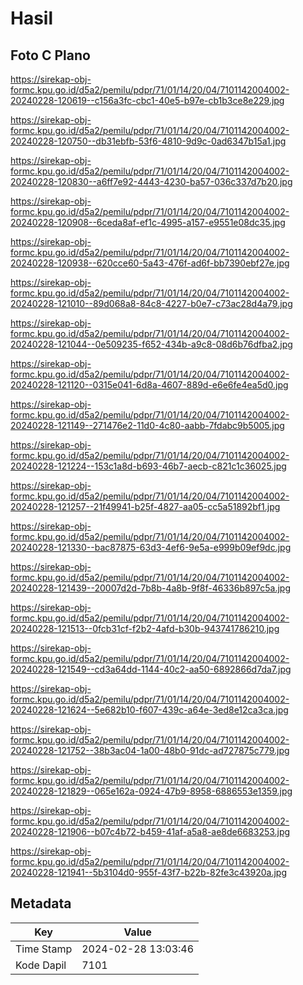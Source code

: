 # Hasil

## Foto C Plano

https://sirekap-obj-formc.kpu.go.id/d5a2/pemilu/pdpr/71/01/14/20/04/7101142004002-20240228-120619--c156a3fc-cbc1-40e5-b97e-cb1b3ce8e229.jpg

https://sirekap-obj-formc.kpu.go.id/d5a2/pemilu/pdpr/71/01/14/20/04/7101142004002-20240228-120750--db31ebfb-53f6-4810-9d9c-0ad6347b15a1.jpg

https://sirekap-obj-formc.kpu.go.id/d5a2/pemilu/pdpr/71/01/14/20/04/7101142004002-20240228-120830--a6ff7e92-4443-4230-ba57-036c337d7b20.jpg

https://sirekap-obj-formc.kpu.go.id/d5a2/pemilu/pdpr/71/01/14/20/04/7101142004002-20240228-120908--6ceda8af-ef1c-4995-a157-e9551e08dc35.jpg

https://sirekap-obj-formc.kpu.go.id/d5a2/pemilu/pdpr/71/01/14/20/04/7101142004002-20240228-120938--620cce60-5a43-476f-ad6f-bb7390ebf27e.jpg

https://sirekap-obj-formc.kpu.go.id/d5a2/pemilu/pdpr/71/01/14/20/04/7101142004002-20240228-121010--89d068a8-84c8-4227-b0e7-c73ac28d4a79.jpg

https://sirekap-obj-formc.kpu.go.id/d5a2/pemilu/pdpr/71/01/14/20/04/7101142004002-20240228-121044--0e509235-f652-434b-a9c8-08d6b76dfba2.jpg

https://sirekap-obj-formc.kpu.go.id/d5a2/pemilu/pdpr/71/01/14/20/04/7101142004002-20240228-121120--0315e041-6d8a-4607-889d-e6e6fe4ea5d0.jpg

https://sirekap-obj-formc.kpu.go.id/d5a2/pemilu/pdpr/71/01/14/20/04/7101142004002-20240228-121149--271476e2-11d0-4c80-aabb-7fdabc9b5005.jpg

https://sirekap-obj-formc.kpu.go.id/d5a2/pemilu/pdpr/71/01/14/20/04/7101142004002-20240228-121224--153c1a8d-b693-46b7-aecb-c821c1c36025.jpg

https://sirekap-obj-formc.kpu.go.id/d5a2/pemilu/pdpr/71/01/14/20/04/7101142004002-20240228-121257--21f49941-b25f-4827-aa05-cc5a51892bf1.jpg

https://sirekap-obj-formc.kpu.go.id/d5a2/pemilu/pdpr/71/01/14/20/04/7101142004002-20240228-121330--bac87875-63d3-4ef6-9e5a-e999b09ef9dc.jpg

https://sirekap-obj-formc.kpu.go.id/d5a2/pemilu/pdpr/71/01/14/20/04/7101142004002-20240228-121439--20007d2d-7b8b-4a8b-9f8f-46336b897c5a.jpg

https://sirekap-obj-formc.kpu.go.id/d5a2/pemilu/pdpr/71/01/14/20/04/7101142004002-20240228-121513--0fcb31cf-f2b2-4afd-b30b-943741786210.jpg

https://sirekap-obj-formc.kpu.go.id/d5a2/pemilu/pdpr/71/01/14/20/04/7101142004002-20240228-121549--cd3a64dd-1144-40c2-aa50-6892866d7da7.jpg

https://sirekap-obj-formc.kpu.go.id/d5a2/pemilu/pdpr/71/01/14/20/04/7101142004002-20240228-121624--5e682b10-f607-439c-a64e-3ed8e12ca3ca.jpg

https://sirekap-obj-formc.kpu.go.id/d5a2/pemilu/pdpr/71/01/14/20/04/7101142004002-20240228-121752--38b3ac04-1a00-48b0-91dc-ad727875c779.jpg

https://sirekap-obj-formc.kpu.go.id/d5a2/pemilu/pdpr/71/01/14/20/04/7101142004002-20240228-121829--065e162a-0924-47b9-8958-6886553e1359.jpg

https://sirekap-obj-formc.kpu.go.id/d5a2/pemilu/pdpr/71/01/14/20/04/7101142004002-20240228-121906--b07c4b72-b459-41af-a5a8-ae8de6683253.jpg

https://sirekap-obj-formc.kpu.go.id/d5a2/pemilu/pdpr/71/01/14/20/04/7101142004002-20240228-121941--5b3104d0-955f-43f7-b22b-82fe3c43920a.jpg


## Metadata

| Key        | Value               |
| ---------- | ------------------- |
| Time Stamp | 2024-02-28 13:03:46 |
| Kode Dapil | 7101                |



